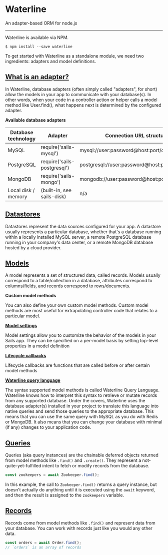 # Waterline 

An adapter-based ORM for node.js

---

Waterline is available via NPM.

```
$ npm install --save waterline
```

To get started with Waterline as a standalone module, we need two ingredients: adapters and model definitions.

## [What is an adapter?](https://sailsjs.com/documentation/concepts/extending-sails/adapters)

In Waterline, database adapters (often simply called "adapters", for short) allow the models in your app to communicate
with your database(s). In other words, when your code in a controller action or helper calls a model method like 
User.find(), what happens next is determined by the configured adapter.

**Available database adapters**

| Database technology  | Adapter                     | Connection URL structure                        | For production? |
|----------------------|-----------------------------|-------------------------------------------------|-----------------|
| MySQL	               | require('sails-mysql')	     | mysql://user:password@host:port/database	       | Yes             |
| PostgreSQL	          | require('sails-postgresql') | 	postgresql://user:password@host:port/database	 | Yes             |
| MongoDB              | 	require('sails-mongo')	    | mongodb://user:password@host:port/database	     | Yes             |
| Local disk / memory	 | (built-in, see sails-disk)  | 	n/a                                            | 	No!            |

## [Datastores](https://sailsjs.com/documentation/reference/waterline-orm/datastores)

Datastores represent the data sources configured for your app. A datastore usually represents a particular database, 
whether that's a database running within a locally installed MySQL server, a remote PostgreSQL database running in your 
company's data center, or a remote MongoDB database hosted by a cloud provider.

## [Models](https://sailsjs.com/documentation/concepts/models-and-orm/models)

A model represents a set of structured data, called records. Models usually correspond to a table/collection in a 
database, attributes correspond to columns/fields, and records correspond to rows/documents.

**Custom model methods**

You can also define your own custom model methods. Custom model methods are most useful for extrapolating controller 
code that relates to a particular model.

**[Model settings](https://sailsjs.com/documentation/concepts/models-and-orm/model-settings)**

Model settings allow you to customize the behavior of the models in your Sails app. They can be specified on a per-model
basis by setting top-level properties in a model definition

**[Lifecycle callbacks](https://sailsjs.com/documentation/concepts/models-and-orm/lifecycle-callbacks)**

Lifecycle callbacks are functions that are called before or after certain model methods

**[Waterline query language](https://sailsjs.com/documentation/concepts/models-and-orm/query-language)**

The syntax supported model methods is called Waterline Query Language. Waterline knows how to interpret this 
syntax to retrieve or mutate records from any supported database. Under the covers, Waterline uses the database adapter(s)
installed in your project to translate this language into native queries and send those queries to the appropriate
database. This means that you can use the same query with MySQL as you do with Redis or MongoDB. It also means that you 
can change your database with minimal (if any) changes to your application code.

## [Queries](https://sailsjs.com/documentation/reference/waterline-orm/queries)

Queries (aka query instances) are the chainable deferred objects returned from model methods like `.find()` and `.create()`.
They represent a not-quite-yet-fulfilled intent to fetch or modify records from the database.

```ts
const zookeepers = await Zookeeper.find();
```

In this example, the call to `Zookeeper.find()` returns a query instance, but doesn't actually do anything until it is
executed using the `await` keyword, and then the result is assigned to the `zookeepers` variable.

## [Records](https://sailsjs.com/documentation/reference/waterline-orm/records)

Records come from model methods like `.find()` and represent data from your database. You can work with records just like
you would any other data.

```ts
const orders = await Order.find();
// `orders` is an array of records
```
